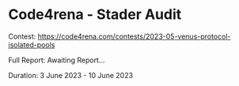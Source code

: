 # Code4rena - Stader Audit 

Contest: https://code4rena.com/contests/2023-05-venus-protocol-isolated-pools

Full Report: Awaiting Report...

Duration: 3 June 2023 - 10 June 2023